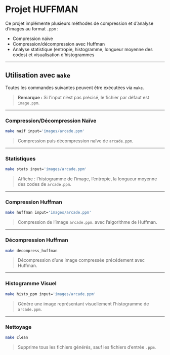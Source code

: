 # Projet HUFFMAN

Ce projet implémente plusieurs méthodes de compression et d’analyse d’images au format `.ppm` :

- Compression naïve
- Compression/décompression avec Huffman
- Analyse statistique (entropie, histogramme, longueur moyenne des codes) et visualisation d’histogrammes

---

## Utilisation avec `make`

Toutes les commandes suivantes peuvent être exécutées via `make`.

> **Remarque :** Si l'input n’est pas précisé, le fichier par défaut est `image.ppm`.

---

### Compression/Décompression Naïve

```bash
make naif input='images/arcade.ppm'
```
> Compression puis décompression naïve de `arcade.ppm`.

---

### Statistiques

```bash
make stats input='images/arcade.ppm'
```
> Affiche : l’histogramme de l’image, l’entropie, la longueur moyenne des codes de `arcade.ppm`.

---

### Compression Huffman

```bash
make huffman input='images/arcade.ppm'
```
> Compression de l’image `arcade.ppm`. avec l’algorithme de Huffman.

---

### Décompression Huffman

```bash
make decompress_huffman
```
> Décompression d’une image compressée précédement avec Huffman.

---

### Histogramme Visuel

```bash
make histo_ppm input='images/arcade.ppm'
```
> Génère une image représentant visuellement l’histogramme de `arcade.ppm`.

---

### Nettoyage

```bash
make clean
```
> Supprime tous les fichiers générés, sauf les fichiers d’entrée `.ppm`.

